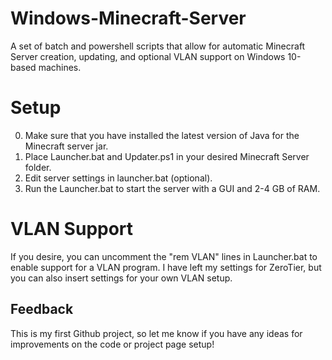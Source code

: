 # Windows-Minecraft-Server
A set of batch and powershell scripts that allow for automatic Minecraft Server creation, updating, and optional VLAN support on Windows 10-based machines.

# Setup
0. Make sure that you have installed the latest version of Java for the Minecraft server jar.
1. Place Launcher.bat and Updater.ps1 in your desired Minecraft Server folder.
2. Edit server settings in launcher.bat (optional).
3. Run the Launcher.bat to start the server with a GUI and 2-4 GB of RAM.

# VLAN Support
If you desire, you can uncomment the "rem VLAN" lines in Launcher.bat to enable support for a VLAN program. I have left my settings for ZeroTier, but you can also insert settings for your own VLAN setup.

## Feedback
This is my first Github project, so let me know if you have any ideas for improvements on the code or project page setup!
